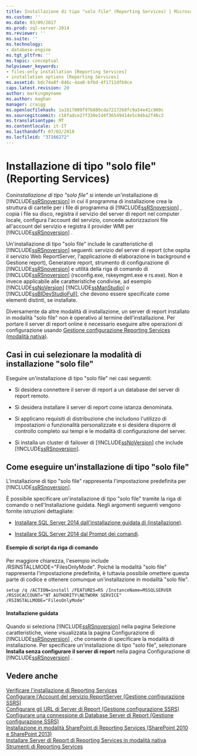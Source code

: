 ```yaml
---
title: Installazione di tipo "solo file" (Reporting Services) | Microsoft Docs
ms.custom: ''
ms.date: 03/09/2017
ms.prod: sql-server-2014
ms.reviewer: ''
ms.suite: ''
ms.technology:
- database-engine
ms.tgt_pltfrm: ''
ms.topic: conceptual
helpviewer_keywords:
- files-only installation [Reporting Services]
- installation options [Reporting Services]
ms.assetid: bdc74a8f-046c-4aa0-bfbd-4f1711dfb9ce
caps.latest.revision: 20
author: markingmyname
ms.author: maghan
manager: craigg
ms.openlocfilehash: 1a1617009f97b889cda7217268fc9a54e41c900c
ms.sourcegitcommit: c18fadce27f330e1d4f36549414e5c84ba2f46c2
ms.translationtype: MT
ms.contentlocale: it-IT
ms.lasthandoff: 07/02/2018
ms.locfileid: "37166272"
---
```

# <a name="files-only-installation-reporting-services"></a>Installazione di tipo "solo file" (Reporting Services)
  Con*installazione di tipo "solo file"* si intende un'installazione di [!INCLUDE[ssRSnoversion](../../includes/ssrsnoversion-md.md)] in cui il programma di installazione crea la struttura di cartelle per i file di programma di [!INCLUDE[ssRSnoversion](../../includes/ssrsnoversion-md.md)] , copia i file su disco, registra il servizio del server di report nel computer locale, configura l'account del servizio, concede autorizzazioni file all'account del servizio e registra il provider WMI per [!INCLUDE[ssRSnoversion](../../includes/ssrsnoversion-md.md)] .  
  
 Un'installazione di tipo "solo file" include le caratteristiche di [!INCLUDE[ssRSnoversion](../../includes/ssrsnoversion-md.md)] seguenti: servizio del server di report (che ospita il servizio Web ReportServer, l'applicazione di elaborazione in background e Gestione report), Generatore report, strumento di configurazione di [!INCLUDE[ssRSnoversion](../../includes/ssrsnoversion-md.md)] e utilità della riga di comando di [!INCLUDE[ssRSnoversion](../../includes/ssrsnoversion-md.md)] (rsconfig.exe, rskeymgmt.exe e rs.exe). Non è invece applicabile alle caratteristiche condivise, ad esempio [!INCLUDE[ssNoVersion](../../includes/ssnoversion-md.md)] [!INCLUDE[ssManStudio](../../includes/ssmanstudio-md.md)] o [!INCLUDE[ssBIDevStudioFull](../../includes/ssbidevstudiofull-md.md)], che devono essere specificate come elementi distinti, se installate.  
  
 Diversamente da altre modalità di installazione, un server di report installato in modalità "solo file" non è operativo al termine dell'installazione. Per portare il server di report online è necessario eseguire altre operazioni di configurazione usando [Gestione configurazione Reporting Services &#40;modalità nativa&#41;](../../sql-server/install/reporting-services-configuration-manager-native-mode.md).  
  
## <a name="when-to-select-files-only-installation-mode"></a>Casi in cui selezionare la modalità di installazione "solo file"  
 Eseguire un'installazione di tipo "solo file" nei casi seguenti:  
  
-   Si desidera connettere il server di report a un database del server di report remoto.  
  
-   Si desidera installare il server di report come istanza denominata.  
  
-   Si applicano requisiti di distribuzione che includono l'utilizzo di impostazioni o funzionalità personalizzate e si desidera disporre di controllo completo sui tempi e le modalità di configurazione del server.  
  
-   Si installa un cluster di failover di [!INCLUDE[ssNoVersion](../../includes/ssnoversion-md.md)] che include [!INCLUDE[ssRSnoversion](../../includes/ssrsnoversion-md.md)].  
  
## <a name="how-to-perform-a-files-only-installation"></a>Come eseguire un'installazione di tipo "solo file"  
 L'installazione di tipo "solo file" rappresenta l'impostazione predefinita per [!INCLUDE[ssRSnoversion](../../includes/ssrsnoversion-md.md)].  
  
 È possibile specificare un'installazione di tipo "solo file" tramite la riga di comando o nell'Installazione guidata. Negli argomenti seguenti vengono fornite istruzioni dettagliate:  
  
-   [Installare SQL Server 2014 dall'installazione guidata di &#40;installazione&#41;](../../database-engine/install-windows/install-sql-server-from-the-installation-wizard-setup.md).  
  
-   [Installare SQL Server 2014 dal Prompt dei comandi](../../database-engine/install-windows/install-sql-server-from-the-command-prompt.md).  
  
#### <a name="example-command-line-script"></a>Esempio di script da riga di comando  
 Per maggiore chiarezza, l'esempio include /RSINSTALLMODE="FilesOnlyMode". Poiché la modalità "solo file" rappresenta l'impostazione predefinita, è tuttavia possibile omettere questa parte di codice e ottenere comunque un'installazione in modalità "solo file".  
  
```  
setup /q /ACTION=install /FEATURES=RS /InstanceName=MSSQLSERVER /RSSVCACCOUNT="NT AUTHORITY\NETWORK SERVICE" /RSINSTALLMODE="FilesOnlyMode"  
```  
  
#### <a name="installation-wizard"></a>Installazione guidata  
 Quando si seleziona [!INCLUDE[ssRSnoversion](../../includes/ssrsnoversion-md.md)] nella pagina Selezione caratteristiche, viene visualizzata la pagina Configurazione di [!INCLUDE[ssRSnoversion](../../includes/ssrsnoversion-md.md)] , che consente di specificare la modalità di installazione. Per specificare un'installazione di tipo "solo file", selezionare **Installa senza configurare il server di report** nella pagina Configurazione di [!INCLUDE[ssRSnoversion](../../includes/ssrsnoversion-md.md)] .  
  
## <a name="see-also"></a>Vedere anche  
 [Verificare l'installazione di Reporting Services](verify-a-reporting-services-installation.md)   
 [Configurare l'Account del servizio ReportServer &#40;Gestione configurazione SSRS&#41;](configure-the-report-server-service-account-ssrs-configuration-manager.md)   
 [Configurare gli URL di Server di Report &#40;Gestione configurazione SSRS&#41;](configure-report-server-urls-ssrs-configuration-manager.md)   
 [Configurare una connessione di Database Server di Report &#40;Gestione configurazione SSRS&#41;](../../sql-server/install/configure-a-report-server-database-connection-ssrs-configuration-manager.md)   
 [Installazione in modalità SharePoint di Reporting Services &#40;SharePoint 2010 e SharePoint 2013&#41;](install-reporting-services-sharepoint-mode.md)   
 [Installare Server di Report di Reporting Services in modalità nativa](install-reporting-services-native-mode-report-server.md)   
 [Strumenti di Reporting Services](../tools/reporting-services-tools.md)  
  
  
